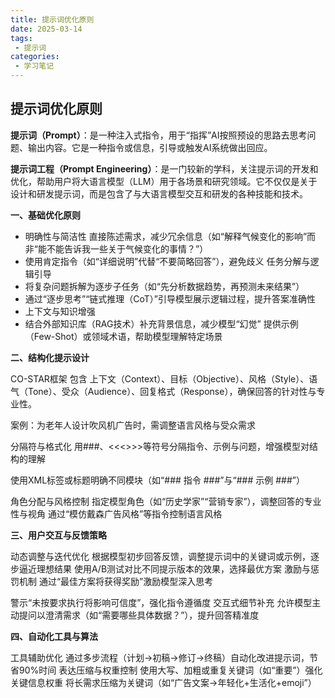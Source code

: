```yaml
---
title: 提示词优化原则
date: 2025-03-14
tags:
 - 提示词
categories:
 - 学习笔记
---
```




## 提示词优化原则

**提示词（Prompt）**：是一种注入式指令，用于“指挥”AI按照预设的思路去思考问题、输出内容。它是一种指令或信息，引导或触发AI系统做出回应。

**提示词工程（Prompt Engineering）**：是一门较新的学科，关注提示词的开发和优化，帮助用户将大语言模型（LLM）用于各场景和研究领域。它不仅仅是关于设计和研发提示词，而是包含了与大语言模型交互和研发的各种技能和技术。

**一、基础优化原则**

- 明确性与简洁性 直接陈述需求，减少冗余信息（如“解释气候变化的影响”而非“能不能告诉我一些关于气候变化的事情？”） 
- 使用肯定指令（如“详细说明”代替“不要简略回答”），避免歧义 任务分解与逻辑引导 
- 将复杂问题拆解为逐步子任务（如“先分析数据趋势，再预测未来结果”）
-  通过“逐步思考”“链式推理（CoT）”引导模型展示逻辑过程，提升答案准确性 
- 上下文与知识增强 
- 结合外部知识库（RAG技术）补充背景信息，减少模型“幻觉” 提供示例（Few-Shot）或领域术语，帮助模型理解特定场景

**二、结构化提示设计**

CO-STAR框架 包含 上下文（Context）、目标（Objective）、风格（Style）、语气（Tone）、受众（Audience）、回复格式（Response），确保回答的针对性与专业性。 

案例：为老年人设计吹风机广告时，需调整语言风格与受众需求 

分隔符与格式化 用###、<<<>>>等符号分隔指令、示例与问题，增强模型对结构的理解

 使用XML标签或标题明确不同模块（如“### 指令 ###”与“### 示例 ###”） 

角色分配与风格控制 指定模型角色（如“历史学家”“营销专家”），调整回答的专业性与视角 通过“模仿戴森广告风格”等指令控制语言风格


**三、用户交互与反馈策略**

动态调整与迭代优化 根据模型初步回答反馈，调整提示词中的关键词或示例，逐步逼近理想结果 使用A/B测试对比不同提示版本的效果，选择最优方案 激励与惩罚机制 通过“最佳方案将获得奖励”激励模型深入思考 

警示“未按要求执行将影响可信度”，强化指令遵循度 交互式细节补充 允许模型主动提问以澄清需求（如“需要哪些具体数据？”），提升回答精准度

**四、自动化工具与算法**

工具辅助优化 通过多步流程（计划→初稿→修订→终稿）自动化改进提示词，节省90%时间 表达压缩与权重控制 使用大写、加粗或重复关键词（如“重要”）强化关键信息权重 将长需求压缩为关键词（如“广告文案→年轻化+生活化+emoji”） 